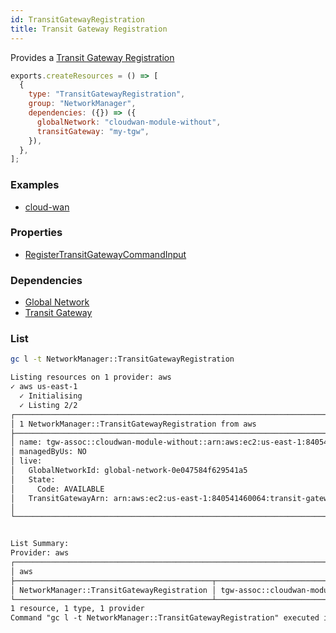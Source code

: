 ```yaml
---
id: TransitGatewayRegistration
title: Transit Gateway Registration
---
```


Provides a [Transit Gateway Registration](https://us-west-2.console.aws.amazon.com/networkmanager/home#/networks)

```js
exports.createResources = () => [
  {
    type: "TransitGatewayRegistration",
    group: "NetworkManager",
    dependencies: ({}) => ({
      globalNetwork: "cloudwan-module-without",
      transitGateway: "my-tgw",
    }),
  },
];
```

### Examples

- [cloud-wan](https://github.com/grucloud/grucloud/blob/main/examples/aws/NetworkManager/cloud-wan)

### Properties

- [RegisterTransitGatewayCommandInput](https://docs.aws.amazon.com/AWSJavaScriptSDK/v3/latest/clients/client-networkmanager/interfaces/registertransitgatewaycommandinput.html)

### Dependencies

- [Global Network](./GlobalNetwork.md)
- [Transit Gateway](../EC2/TransitGateway.md)

### List

```sh
gc l -t NetworkManager::TransitGatewayRegistration
```

```txt
Listing resources on 1 provider: aws
✓ aws us-east-1
  ✓ Initialising
  ✓ Listing 2/2
┌─────────────────────────────────────────────────────────────────────────────┐
│ 1 NetworkManager::TransitGatewayRegistration from aws                       │
├─────────────────────────────────────────────────────────────────────────────┤
│ name: tgw-assoc::cloudwan-module-without::arn:aws:ec2:us-east-1:8405414600… │
│ managedByUs: NO                                                             │
│ live:                                                                       │
│   GlobalNetworkId: global-network-0e047584f629541a5                         │
│   State:                                                                    │
│     Code: AVAILABLE                                                         │
│   TransitGatewayArn: arn:aws:ec2:us-east-1:840541460064:transit-gateway/tg… │
│                                                                             │
└─────────────────────────────────────────────────────────────────────────────┘


List Summary:
Provider: aws
┌────────────────────────────────────────────────────────────────────────────┐
│ aws                                                                        │
├────────────────────────────────────────────┬───────────────────────────────┤
│ NetworkManager::TransitGatewayRegistration │ tgw-assoc::cloudwan-module-w… │
└────────────────────────────────────────────┴───────────────────────────────┘
1 resource, 1 type, 1 provider
Command "gc l -t NetworkManager::TransitGatewayRegistration" executed in 5s, 104 MB

```
